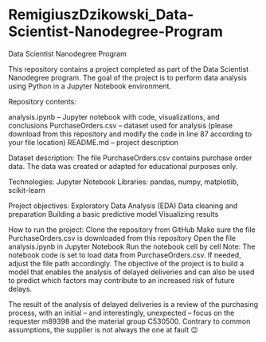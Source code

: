 # RemigiuszDzikowski_Data-Scientist-Nanodegree-Program
Data Scientist Nanodegree Program

This repository contains a project completed as part of the Data Scientist Nanodegree program. The goal of the project is to perform data analysis using Python in a Jupyter Notebook environment.

Repository contents:

analysis.ipynb – Jupyter notebook with code, visualizations, and conclusions
PurchaseOrders.csv – dataset used for analysis (please download from this repository and modify the code in line 87 according to your file location)
README.md – project description

Dataset description:
The file PurchaseOrders.csv contains purchase order data.
The data was created or adapted for educational purposes only.

Technologies:
Jupyter Notebook
Libraries: pandas, numpy, matplotlib, scikit-learn

Project objectives:
Exploratory Data Analysis (EDA)
Data cleaning and preparation
Building a basic predictive model
Visualizing results

How to run the project:
Clone the repository from GitHub
Make sure the file PurchaseOrders.csv is downloaded from this repository
Open the file analysis.ipynb in Jupyter Notebook
Run the notebook cell by cell
Note: The notebook code is set to load data from PurchaseOrders.csv. If needed, adjust the file path accordingly.
The objective of the project is to build a model that enables the analysis of delayed deliveries and can also be used to predict 
which factors may contribute to an increased risk of future delays.

The result of the analysis of delayed deliveries is a review of the purchasing process, with an initial – and interestingly, unexpected – focus on the requester m89398 and the material group C530500. Contrary to common assumptions, the supplier is not always the one at fault 😉
